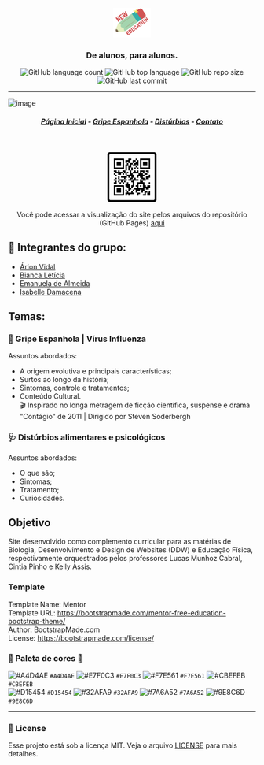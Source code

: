 <p align="center"> <img width="15%" src="./assets/img/Logo_neweducation.png"></img> </p>
<h3 align="center">De alunos, para alunos.</h3>

<p align="center">
    <img alt="GitHub language count" src="https://img.shields.io/github/languages/count/BiancaFSilva/SiteInterdisciplinar">
    <img alt="GitHub top language" src="https://img.shields.io/github/languages/top/BiancaFSilva/SiteInterdisciplinar">
    <img alt="GitHub repo size" src="https://img.shields.io/github/repo-size/BiancaFSilva/SiteInterdisciplinar">
    <img alt="GitHub last commit" src="https://img.shields.io/github/last-commit/BiancaFSilva/SiteInterdisciplinar">
</p>

---

![image](https://user-images.githubusercontent.com/68437993/87812645-e55ba880-c836-11ea-936e-3f2dc45d0c7f.png) 
<h5 align="center">
    <a href="https://biancafsilva.github.io/SiteInterdisciplinar">Página Inicial</a> - 
    <a href="https://biancafsilva.github.io/SiteInterdisciplinar/gripeEspanhola.html">Gripe Espanhola</a> - 
    <a href="https://biancafsilva.github.io/SiteInterdisciplinar/disturbios.html">Distúrbios</a> - 
    <a href="https://biancafsilva.github.io/SiteInterdisciplinar/contact.html">Contato</a> 
</h5>

<br>
<p align="center"> <img height="20%" width="20%" src="./assets/img/QR Code.png"></img> </p>
<p align="center"> Você pode acessar a visualização do site pelos arquivos do repositório (GitHub Pages) <a href="https://biancafsilva.github.io/SiteInterdisciplinar/">aqui</a>  </p>

## :busts_in_silhouette: Integrantes do grupo:
  - [Árion Vidal](https://github.com/focarion)
  - [Bianca Letícia](https://github.com/BiancaFSilva)
  - [Emanuela de Almeida](https://github.com/Manu0121)
  - [Isabelle Damacena](https://github.com/IsabelleDamacena)

## Temas: 
### :microscope: Gripe Espanhola | Vírus Influenza
Assuntos abordados:
  - A origem evolutiva e principais características; 
  - Surtos ao longo da história;
  - Sintomas, controle e tratamentos;
  - Conteúdo Cultural.       
        🎬 Inspirado no longa metragem de ficção científica, suspense e drama "Contágio" de 2011 | Dirigido por Steven Soderbergh

### :stethoscope: Distúrbios alimentares e psicológicos
Assuntos abordados:
  - O que são;
  - Sintomas;
  - Tratamento;
  - Curiosidades.

## Objetivo 
Site desenvolvido como complemento curricular para as matérias de Biologia, Desenvolvimento e Design de Websites (DDW) e Educação Física, respectivamente orquestrados pelos professores Lucas Munhoz Cabral, Cintia Pinho e Kelly Assis.

### Template
Template Name: Mentor  <br>
Template URL: https://bootstrapmade.com/mentor-free-education-bootstrap-theme/ <br>
Author: BootstrapMade.com <br>
License: https://bootstrapmade.com/license/ <br>

### :art: Paleta de cores :art:
![#A4D4AE](https://placehold.it/15/A4D4AE/000000?text=+) `#A4D4AE`
![#E7F0C3](https://placehold.it/15/E7F0C3/000000?text=+) `#E7F0C3`
![#F7E561](https://placehold.it/15/F7E561/000000?text=+) `#F7E561`
![#CBEFEB](https://placehold.it/15/CBEFEB/000000?text=+) `#CBEFEB` <br>
![#D15454](https://placehold.it/15/D15454/000000?text=+) `#D15454`
![#32AFA9](https://placehold.it/15/32AFA9/000000?text=+) `#32AFA9`
![#7A6A52](https://placehold.it/15/7A6A52/000000?text=+) `#7A6A52`
![#9E8C6D](https://placehold.it/15/9E8C6D/000000?text=+) `#9E8C6D`

---

### :memo: License
Esse projeto está sob a licença MIT. Veja o arquivo [LICENSE](LICENSE) para mais detalhes.
